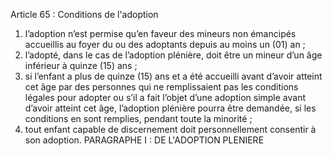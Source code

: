 Article 65 : Conditions de l'adoption
1.  l’adoption n’est permise qu’en faveur des mineurs non émancipés accueillis au foyer du ou des adoptants depuis au moins un (01) an ;
2.  l’adopté, dans le cas de l’adoption plénière, doit être un mineur d’un âge inférieur à quinze (15) ans ;
3.  si l’enfant a plus de quinze (15) ans et a été accueilli avant d’avoir atteint cet âge par des personnes qui ne remplissaient pas les conditions légales pour adopter ou s’il a fait l’objet d’une adoption simple avant d’avoir atteint cet âge, l’adoption plénière pourra être demandée, si les conditions en sont remplies, pendant toute la minorité ;
4.  tout enfant capable de discernement doit personnellement consentir à son adoption.
PARAGRAPHE I : DE L'ADOPTION PLENIERE